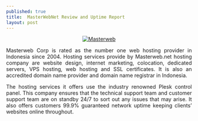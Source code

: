```yaml
---
published: true
title:  MasterWebNet Review and Uptime Report
layout: post
---
```

<center><a href="https://www.sitegeek.com/masterwebnet" target="_blank"><img src="https://ananovareviews.files.wordpress.com/2016/09/masterwebnet.jpg" title="Masterweb" /></a></center>


<p style="text-align: justify;">Masterweb Corp is rated as the number one web hosting provider in Indonesia since 2004. Hosting services provide by Masterweb.net hosting company are website design, internet marketing, colocation, dedicated servers, VPS hosting, web hosting and SSL certificates. It is also an accredited domain name provider and domain name registrar in Indonesia.</p>

<p style="text-align: justify;"> The hosting services it offers use the industry renowned Plesk control panel. This company ensures that the technical support team and customer support team are on standby 24/7 to sort out any issues that may arise. It also offers customers 99.9% guaranteed network uptime keeping clients’ websites online throughout.</p>